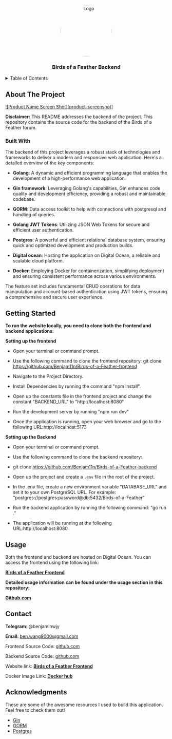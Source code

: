 <!-- PROJECT LOGO -->
<br />
<div align="center">
  <a href="https://github.com/benjam11n/Birds-of-a-Feather-backend">
    <img src="./public/Logo.jpg" alt="Logo" width="160" height="160" style="border-radius: 50%">
  </a>

  <h3 align="center">Birds of a Feather Backend</h3>
</div>

<!-- TABLE OF CONTENTS -->
<details>
  <summary>Table of Contents</summary>
  <ol>
    <li>
      <a href="#about-the-project">About The Project</a>
      <ul>
        <li><a href="#built-with">Built With</a></li>
      </ul>
    </li>
    <li><a href="#getting-started">Getting Started</a></li>
    <li><a href="#usage">Usage</a></li>
    <li><a href="#contact">Contact</a></li>
    <li><a href="#acknowledgments">Acknowledgments</a></li>
  </ol>
</details>

<!-- ABOUT THE PROJECT -->

## About The Project

[![Product Name Screen Shot][product-screenshot]](https://example.com)

**Disclaimer:** This README addresses the backend of the project. This repository contains the source code for the backend of the Birds of a Feather forum.

### Built With

The backend of this project leverages a robust stack of technologies and frameworks to deliver a modern and responsive web application. Here's a detailed overview of the key components:

- **Golang**: A dynamic and efficient programming language that enables the development of a high-performance web application.

- **Gin framework**: Leveraging Golang's capabilities, Gin enhances code quality and development efficiency, providing a robust and maintainable codebase.

- **GORM**: Data access toolkit to help with connections with postgresql and handling of queries.

- **Golang JWT Tokens**: Utilizing JSON Web Tokens for secure and efficient user authentication.

- **Postgres**: A powerful and efficient relational database system, ensuring quick and optimized development and production builds.

- **Digital ocean**: Hosting the application on Digital Ocean, a reliable and scalable cloud platform.

- **Docker**: Employing Docker for containerization, simplifying deployment and ensuring consistent performance across various environments.

The feature set includes fundamental CRUD operations for data manipulation and account-based authentication using JWT tokens, ensuring a comprehensive and secure user experience.

<!-- GETTING STARTED -->

## Getting Started

**To run the website locally, you need to clone both the frontend and backend applications:**

**Setting up the frontend**

- Open your terminal or command prompt.

- Use the following command to clone the frontend repository: git clone https://github.com/Benjam11n/Birds-of-a-Feather-frontend

- Navigate to the Project Directory.

- Install Dependencies by running the command "npm install".

- Open up the constants file in the frontend project and change the constant "BACKEND_URL" to "http://localhost:8080"

- Run the development server by running "npm run dev"

- Once the application is running, open your web browser and go to the following URL:http://localhost:5173

**Setting up the Backend**

- Open your terminal or command prompt.

- Use the following command to clone the backend repository:

- git clone https://github.com/Benjam11n/Birds-of-a-Feather-backend

- Open up the project and create a `.env` file in the root of the project.

- In the .env file, create a new environment variable "DATABASE_URL" and set it to your own PostgreSQL URL. For example: "postgres://postgres:password@db:5432/Birds-of-a-Feather"

- Run the backend application by running the following command: "go run ."

- The application will be running at the following URL:http://localhost:8080

<!-- USAGE EXAMPLES -->

## Usage

Both the frontend and backend are hosted on Digital Ocean. You can access the frontend using the following link:

[**Birds of a Feather Frontend**](https://birds-of-a-feather-c5xki.ondigitalocean.app)

**Detailed usage information can be found under the usage section in this repository:**

[**Github.com**](https://github.com/Benjam11n/Birds-of-a-Feather-frontend)

<!-- CONTACT -->

## Contact

**Telegram**: @benjaminwjy

**Email**: ben.wang9000@gmail.com

Frontend Source Code: [github.com](https://github.com/Benjam11n/Birds-of-a-Feather-frontend)

Backend Source Code: [github.com](https://github.com/Benjam11n/Birds-of-a-Feather-backend)

Website link: [**Birds of a Feather Frontend**](https://birds-of-a-feather-c5xki.ondigitalocean.app)

Docker Image Link: [**Docker hub**](https://hub.docker.com/repository/docker/benjamiiin/birds-of-a-feather-backend)

<!-- ACKNOWLEDGMENTS -->

## Acknowledgments

These are some of the awesome resources I used to build this application. Feel free to check them out!

- [Gin](https://github.com/gin-gonic/gin)
- [GORM](https://github.com/go-gorm/gorm)
- [Postgres](https://www.postgresql.org/)
